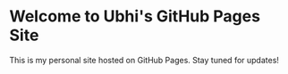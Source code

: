 # Welcome to Ubhi's GitHub Pages Site

This is my personal site hosted on GitHub Pages. Stay tuned for updates!
